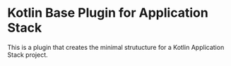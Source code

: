 # Kotlin Base Plugin for Application Stack

This is a plugin that creates the minimal strutucture for a Kotlin Application Stack project.
